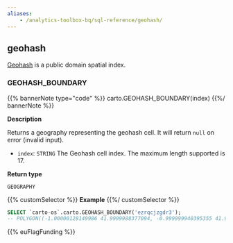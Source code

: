 ```yaml
---
aliases:
    - /analytics-toolbox-bq/sql-reference/geohash/
---
```

## geohash

<div class="badges"><div class="core"></div></div>

[Geohash](http://geohash.org/) is a public domain spatial index.


### GEOHASH_BOUNDARY

{{% bannerNote type="code" %}}
carto.GEOHASH_BOUNDARY(index)
{{%/ bannerNote %}}

**Description**

Returns a geography representing the geohash cell. It will return `null` on error (invalid input).

* `index`: `STRING` The Geohash cell index. The maximum length supported is 17.

**Return type**

`GEOGRAPHY`

{{% customSelector %}}
**Example**
{{%/ customSelector %}}

```sql
SELECT `carto-os`.carto.GEOHASH_BOUNDARY('ezrqcjzgdr3');
-- POLYGON((-1.00000128149986 41.9999988377094, -0.999999940395355 41.9999988377094, ...
```

{{% euFlagFunding %}}
